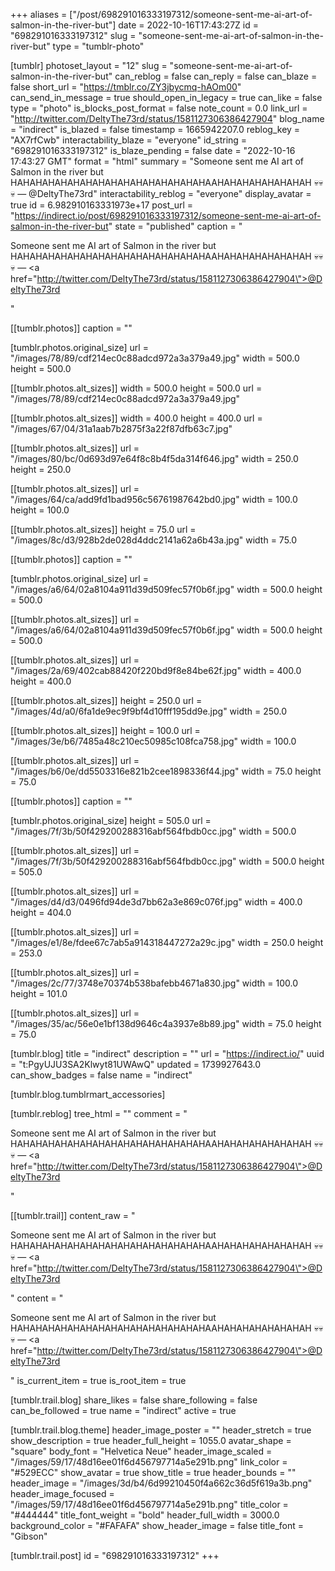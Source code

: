 +++
aliases = ["/post/698291016333197312/someone-sent-me-ai-art-of-salmon-in-the-river-but"]
date = 2022-10-16T17:43:27Z
id = "698291016333197312"
slug = "someone-sent-me-ai-art-of-salmon-in-the-river-but"
type = "tumblr-photo"

[tumblr]
photoset_layout = "12"
slug = "someone-sent-me-ai-art-of-salmon-in-the-river-but"
can_reblog = false
can_reply = false
can_blaze = false
short_url = "https://tmblr.co/ZY3jbycmq-hAOm00"
can_send_in_message = true
should_open_in_legacy = true
can_like = false
type = "photo"
is_blocks_post_format = false
note_count = 0.0
link_url = "http://twitter.com/DeltyThe73rd/status/1581127306386427904"
blog_name = "indirect"
is_blazed = false
timestamp = 1665942207.0
reblog_key = "AX7rfCwb"
interactability_blaze = "everyone"
id_string = "698291016333197312"
is_blaze_pending = false
date = "2022-10-16 17:43:27 GMT"
format = "html"
summary = "Someone sent me AI art of Salmon in the river but HAHAHAHAHAHAHAHAHAHAHAHAHAHAHAHAAHAHAHAHAHAHAHAH 💀💀💀 — @DeltyThe73rd"
interactability_reblog = "everyone"
display_avatar = true
id = 6.982910163331973e+17
post_url = "https://indirect.io/post/698291016333197312/someone-sent-me-ai-art-of-salmon-in-the-river-but"
state = "published"
caption = "<p>Someone sent me AI art of Salmon in the river but HAHAHAHAHAHAHAHAHAHAHAHAHAHAHAHAAHAHAHAHAHAHAHAH 💀💀💀 — <a href=\"http://twitter.com/DeltyThe73rd/status/1581127306386427904\">@DeltyThe73rd</a></p>"

[[tumblr.photos]]
caption = ""

[tumblr.photos.original_size]
url = "/images/78/89/cdf214ec0c88adcd972a3a379a49.jpg"
width = 500.0
height = 500.0

[[tumblr.photos.alt_sizes]]
width = 500.0
height = 500.0
url = "/images/78/89/cdf214ec0c88adcd972a3a379a49.jpg"

[[tumblr.photos.alt_sizes]]
width = 400.0
height = 400.0
url = "/images/67/04/31a1aab7b2875f3a22f87dfb63c7.jpg"

[[tumblr.photos.alt_sizes]]
url = "/images/80/bc/0d693d97e64f8c8b4f5da314f646.jpg"
width = 250.0
height = 250.0

[[tumblr.photos.alt_sizes]]
url = "/images/64/ca/add9fd1bad956c56761987642bd0.jpg"
width = 100.0
height = 100.0

[[tumblr.photos.alt_sizes]]
height = 75.0
url = "/images/8c/d3/928b2de028d4ddc2141a62a6b43a.jpg"
width = 75.0

[[tumblr.photos]]
caption = ""

[tumblr.photos.original_size]
url = "/images/a6/64/02a8104a911d39d509fec57f0b6f.jpg"
width = 500.0
height = 500.0

[[tumblr.photos.alt_sizes]]
url = "/images/a6/64/02a8104a911d39d509fec57f0b6f.jpg"
width = 500.0
height = 500.0

[[tumblr.photos.alt_sizes]]
url = "/images/2a/69/402cab88420f220bd9f8e84be62f.jpg"
width = 400.0
height = 400.0

[[tumblr.photos.alt_sizes]]
height = 250.0
url = "/images/4d/a0/6fa1de9ec9f9bf4d10fff195dd9e.jpg"
width = 250.0

[[tumblr.photos.alt_sizes]]
height = 100.0
url = "/images/3e/b6/7485a48c210ec50985c108fca758.jpg"
width = 100.0

[[tumblr.photos.alt_sizes]]
url = "/images/b6/0e/dd5503316e821b2cee1898336f44.jpg"
width = 75.0
height = 75.0

[[tumblr.photos]]
caption = ""

[tumblr.photos.original_size]
height = 505.0
url = "/images/7f/3b/50f429200288316abf564fbdb0cc.jpg"
width = 500.0

[[tumblr.photos.alt_sizes]]
url = "/images/7f/3b/50f429200288316abf564fbdb0cc.jpg"
width = 500.0
height = 505.0

[[tumblr.photos.alt_sizes]]
url = "/images/d4/d3/0496fd94de3d7bb62a3e869c076f.jpg"
width = 400.0
height = 404.0

[[tumblr.photos.alt_sizes]]
url = "/images/e1/8e/fdee67c7ab5a914318447272a29c.jpg"
width = 250.0
height = 253.0

[[tumblr.photos.alt_sizes]]
url = "/images/2c/77/3748e70374b538bafebb4671a830.jpg"
width = 100.0
height = 101.0

[[tumblr.photos.alt_sizes]]
url = "/images/35/ac/56e0e1bf138d9646c4a3937e8b89.jpg"
width = 75.0
height = 75.0

[tumblr.blog]
title = "indirect"
description = ""
url = "https://indirect.io/"
uuid = "t:PgyUJU3SA2Klwyt81UWAwQ"
updated = 1739927643.0
can_show_badges = false
name = "indirect"

[tumblr.blog.tumblrmart_accessories]

[tumblr.reblog]
tree_html = ""
comment = "<p>Someone sent me AI art of Salmon in the river but HAHAHAHAHAHAHAHAHAHAHAHAHAHAHAHAAHAHAHAHAHAHAHAH 💀💀💀 — <a href=\"http://twitter.com/DeltyThe73rd/status/1581127306386427904\">@DeltyThe73rd</a></p>"

[[tumblr.trail]]
content_raw = "<p>Someone sent me AI art of Salmon in the river but HAHAHAHAHAHAHAHAHAHAHAHAHAHAHAHAAHAHAHAHAHAHAHAH 💀💀💀 — <a href=\"http://twitter.com/DeltyThe73rd/status/1581127306386427904\">@DeltyThe73rd</a></p>"
content = "<p>Someone sent me AI art of Salmon in the river but HAHAHAHAHAHAHAHAHAHAHAHAHAHAHAHAAHAHAHAHAHAHAHAH &#128128;&#128128;&#128128; &mdash; <a href=\"http://twitter.com/DeltyThe73rd/status/1581127306386427904\">@DeltyThe73rd</a></p>"
is_current_item = true
is_root_item = true

[tumblr.trail.blog]
share_likes = false
share_following = false
can_be_followed = true
name = "indirect"
active = true

[tumblr.trail.blog.theme]
header_image_poster = ""
header_stretch = true
show_description = true
header_full_height = 1055.0
avatar_shape = "square"
body_font = "Helvetica Neue"
header_image_scaled = "/images/59/17/48d16ee01f6d456797714a5e291b.png"
link_color = "#529ECC"
show_avatar = true
show_title = true
header_bounds = ""
header_image = "/images/3d/b4/6d99210450f4a662c36d5f619a3b.png"
header_image_focused = "/images/59/17/48d16ee01f6d456797714a5e291b.png"
title_color = "#444444"
title_font_weight = "bold"
header_full_width = 3000.0
background_color = "#FAFAFA"
show_header_image = false
title_font = "Gibson"

[tumblr.trail.post]
id = "698291016333197312"
+++
